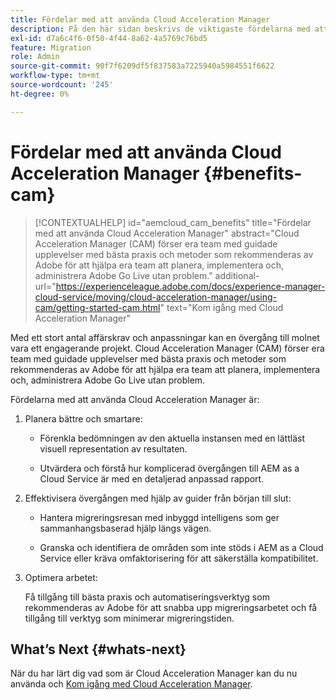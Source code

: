 ```yaml
---
title: Fördelar med att använda Cloud Acceleration Manager
description: På den här sidan beskrivs de viktigaste fördelarna med att använda Cloud Acceleration Manager.
exl-id: d7a6c4f6-0f50-4f44-8a62-4a5769c76bd5
feature: Migration
role: Admin
source-git-commit: 90f7f6209df5f837583a7225940a5984551f6622
workflow-type: tm+mt
source-wordcount: '245'
ht-degree: 0%

---
```


# Fördelar med att använda Cloud Acceleration Manager {#benefits-cam}

>[!CONTEXTUALHELP]
>id="aemcloud_cam_benefits"
>title="Fördelar med att använda Cloud Acceleration Manager"
>abstract="Cloud Acceleration Manager (CAM) förser era team med guidade upplevelser med bästa praxis och metoder som rekommenderas av Adobe för att hjälpa era team att planera, implementera och, administrera Adobe Go Live utan problem."
>additional-url="https://experienceleague.adobe.com/docs/experience-manager-cloud-service/moving/cloud-acceleration-manager/using-cam/getting-started-cam.html" text="Kom igång med Cloud Acceleration Manager"

Med ett stort antal affärskrav och anpassningar kan en övergång till molnet vara ett engagerande projekt. Cloud Acceleration Manager (CAM) förser era team med guidade upplevelser med bästa praxis och metoder som rekommenderas av Adobe för att hjälpa era team att planera, implementera och, administrera Adobe Go Live utan problem.

Fördelarna med att använda Cloud Acceleration Manager är:

1. Planera bättre och smartare:

   * Förenkla bedömningen av den aktuella instansen med en lättläst visuell representation av resultaten.

   * Utvärdera och förstå hur komplicerad övergången till AEM as a Cloud Service är med en detaljerad anpassad rapport.

1. Effektivisera övergången med hjälp av guider från början till slut:

   * Hantera migreringsresan med inbyggd intelligens som ger sammanhangsbaserad hjälp längs vägen.

   * Granska och identifiera de områden som inte stöds i AEM as a Cloud Service eller kräva omfaktorisering för att säkerställa kompatibilitet.

1. Optimera arbetet:

   Få tillgång till bästa praxis och automatiseringsverktyg som rekommenderas av Adobe för att snabba upp migreringsarbetet och få tillgång till verktyg som minimerar migreringstiden.

## What’s Next {#whats-next}

När du har lärt dig vad som är Cloud Acceleration Manager kan du nu använda och [Kom igång med Cloud Acceleration Manager](https://experienceleague.adobe.com/docs/experience-manager-cloud-service/moving/cloud-acceleration-manager/using-cam/getting-started-cam.html).
